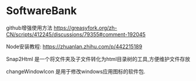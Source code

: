 # SoftwareBank
github增强使用方法 https://greasyfork.org/zh-CN/scripts/412245/discussions/79355#comment-192045 

Node安装教程: https://zhuanlan.zhihu.com/p/442215189

Snap2Html 是一个将文件夹及子文件转化为html目录树的工具,方便维护文件存放

changeWindowIcon 是用于修改windows应用图标的软件包.

